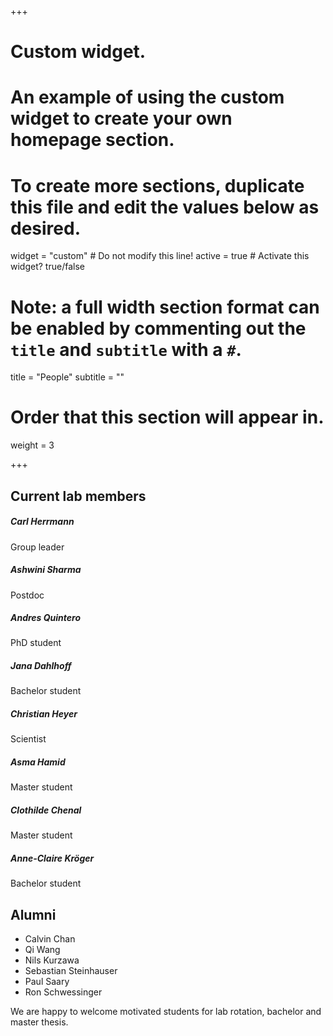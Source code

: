 +++
# Custom widget.
# An example of using the custom widget to create your own homepage section.
# To create more sections, duplicate this file and edit the values below as desired.
widget = "custom"  # Do not modify this line!
active = true  # Activate this widget? true/false

# Note: a full width section format can be enabled by commenting out the `title` and `subtitle` with a `#`.
title = "People"
subtitle = ""

# Order that this section will appear in.
weight = 3

+++



## Current lab members

##### Carl Herrmann

Group leader

##### Ashwini Sharma

Postdoc

##### Andres Quintero

PhD student

##### Jana Dahlhoff

Bachelor student

##### Christian Heyer

Scientist

##### Asma Hamid

Master student

##### Clothilde Chenal

Master student


##### Anne-Claire Kröger

Bachelor student

## Alumni

* Calvin Chan
* Qi Wang
* Nils Kurzawa
* Sebastian Steinhauser
* Paul Saary
* Ron Schwessinger

We are happy to welcome motivated students for lab rotation, bachelor and master thesis.